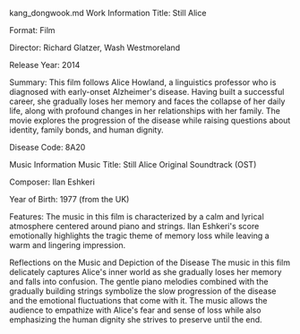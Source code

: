 kang_dongwook.md
Work Information
Title: Still Alice

Format: Film

Director: Richard Glatzer, Wash Westmoreland

Release Year: 2014

Summary: This film follows Alice Howland, a linguistics professor who is diagnosed with early-onset Alzheimer's disease. Having built a successful career, she gradually loses her memory and faces the collapse of her daily life, along with profound changes in her relationships with her family. The movie explores the progression of the disease while raising questions about identity, family bonds, and human dignity.

Disease Code: 8A20

Music Information
Music Title: Still Alice Original Soundtrack (OST)

Composer: Ilan Eshkeri

Year of Birth: 1977 (from the UK)

Features: The music in this film is characterized by a calm and lyrical atmosphere centered around piano and strings. Ilan Eshkeri's score emotionally highlights the tragic theme of memory loss while leaving a warm and lingering impression.

Reflections on the Music and Depiction of the Disease
The music in this film delicately captures Alice's inner world as she gradually loses her memory and falls into confusion. The gentle piano melodies combined with the gradually building strings symbolize the slow progression of the disease and the emotional fluctuations that come with it. The music allows the audience to empathize with Alice's fear and sense of loss while also emphasizing the human dignity she strives to preserve until the end.
